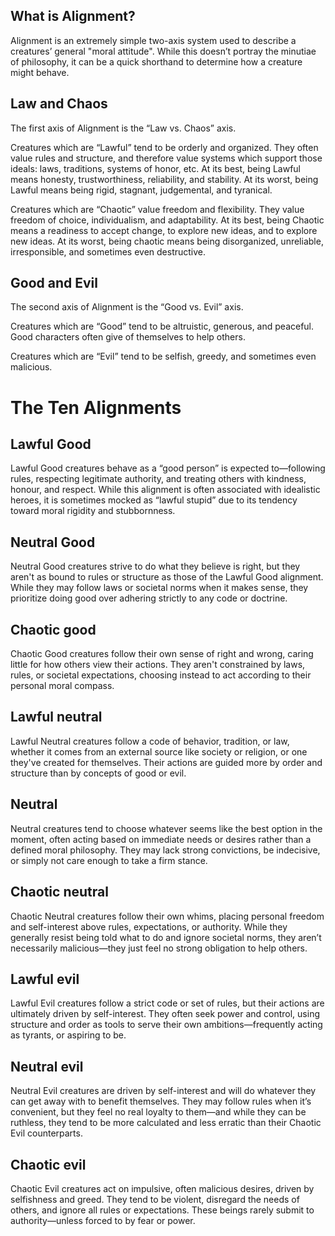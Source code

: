 ## What is Alignment?
Alignment is an extremely simple two-axis system used to describe a creatures’ general "moral attitude". While this doesn’t portray the minutiae of philosophy, it can be a quick shorthand to determine how a creature might behave.
## Law and Chaos
The first axis of Alignment is the “Law vs. Chaos” axis.

Creatures which are “Lawful” tend to be orderly and organized. They often value rules and structure, and therefore value systems which support those ideals: laws, traditions, systems of honor, etc. At its best, being Lawful means honesty, trustworthiness, reliability, and stability. At its worst, being Lawful means being rigid, stagnant, judgemental, and tyranical.

Creatures which are “Chaotic” value freedom and flexibility. They value freedom of choice, individualism, and adaptability. At its best, being Chaotic means a readiness to accept change, to explore new ideas, and to explore new ideas. At its worst, being chaotic means being disorganized, unreliable, irresponsible, and sometimes even destructive.
## Good and Evil
The second axis of Alignment is the “Good vs. Evil” axis.

Creatures which are “Good” tend to be altruistic, generous, and peaceful. Good characters often give of themselves to help others.

Creatures which are “Evil” tend to be selfish, greedy, and sometimes even malicious.

# The Ten Alignments
## Lawful Good
Lawful Good creatures behave as a “good person” is expected to—following rules, respecting legitimate authority, and treating others with kindness, honour, and respect. While this alignment is often associated with idealistic heroes, it is sometimes mocked as “lawful stupid” due to its tendency toward moral rigidity and stubbornness.

## Neutral Good
Neutral Good creatures strive to do what they believe is right, but they aren't as bound to rules or structure as those of the Lawful Good alignment. While they may follow laws or societal norms when it makes sense, they prioritize doing good over adhering strictly to any code or doctrine.

## Chaotic good
Chaotic Good creatures follow their own sense of right and wrong, caring little for how others view their actions. They aren't constrained by laws, rules, or societal expectations, choosing instead to act according to their personal moral compass.

## Lawful neutral
Lawful Neutral creatures follow a code of behavior, tradition, or law, whether it comes from an external source like society or religion, or one they've created for themselves. Their actions are guided more by order and structure than by concepts of good or evil.

## Neutral
Neutral creatures tend to choose whatever seems like the best option in the moment, often acting based on immediate needs or desires rather than a defined moral philosophy. They may lack strong convictions, be indecisive, or simply not care enough to take a firm stance.

## Chaotic neutral
Chaotic Neutral creatures follow their own whims, placing personal freedom and self-interest above rules, expectations, or authority. While they generally resist being told what to do and ignore societal norms, they aren’t necessarily malicious—they just feel no strong obligation to help others.

## Lawful evil
Lawful Evil creatures follow a strict code or set of rules, but their actions are ultimately driven by self-interest. They often seek power and control, using structure and order as tools to serve their own ambitions—frequently acting as tyrants, or aspiring to be.

## Neutral evil
Neutral Evil creatures are driven by self-interest and will do whatever they can get away with to benefit themselves. They may follow rules when it’s convenient, but they feel no real loyalty to them—and while they can be ruthless, they tend to be more calculated and less erratic than their Chaotic Evil counterparts.

## Chaotic evil
Chaotic Evil creatures act on impulsive, often malicious desires, driven by selfishness and greed. They tend to be violent, disregard the needs of others, and ignore all rules or expectations. These beings rarely submit to authority—unless forced to by fear or power.